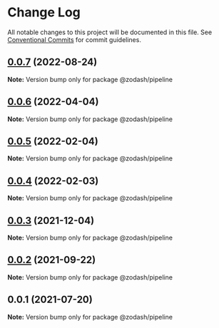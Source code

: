 # Change Log

All notable changes to this project will be documented in this file.
See [Conventional Commits](https://conventionalcommits.org) for commit guidelines.

## [0.0.7](https://github.com/zcorky/zodash/compare/@zodash/pipeline@0.0.6...@zodash/pipeline@0.0.7) (2022-08-24)

**Note:** Version bump only for package @zodash/pipeline





## [0.0.6](https://github.com/zcorky/zodash/compare/@zodash/pipeline@0.0.5...@zodash/pipeline@0.0.6) (2022-04-04)

**Note:** Version bump only for package @zodash/pipeline





## [0.0.5](https://github.com/zcorky/zodash/compare/@zodash/pipeline@0.0.4...@zodash/pipeline@0.0.5) (2022-02-04)

**Note:** Version bump only for package @zodash/pipeline





## [0.0.4](https://github.com/zcorky/zodash/compare/@zodash/pipeline@0.0.3...@zodash/pipeline@0.0.4) (2022-02-03)

**Note:** Version bump only for package @zodash/pipeline





## [0.0.3](https://github.com/zcorky/zodash/compare/@zodash/pipeline@0.0.2...@zodash/pipeline@0.0.3) (2021-12-04)

**Note:** Version bump only for package @zodash/pipeline





## [0.0.2](https://github.com/zcorky/zodash/compare/@zodash/pipeline@0.0.1...@zodash/pipeline@0.0.2) (2021-09-22)

**Note:** Version bump only for package @zodash/pipeline





## 0.0.1 (2021-07-20)

**Note:** Version bump only for package @zodash/pipeline
